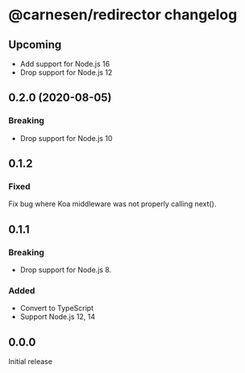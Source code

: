 # **@carnesen/redirector** changelog

## Upcoming

- Add support for Node.js 16
- Drop support for Node.js 12

## 0.2.0 (2020-08-05)

### Breaking

- Drop support for Node.js 10

## 0.1.2

### Fixed

Fix bug where Koa middleware was not properly calling next().

## 0.1.1

### Breaking

- Drop support for Node.js 8.

### Added

- Convert to TypeScript
- Support Node.js 12, 14

## 0.0.0

Initial release
